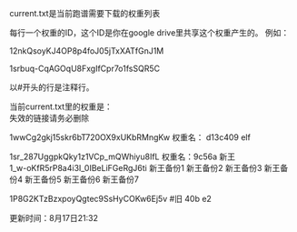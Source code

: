 
current.txt是当前跑谱需要下载的权重列表

每行一个权重的ID，这个ID是你在google drive里共享这个权重产生的。
例如：

12nkQsoyKJ4OP8p4foJ05jTxXATfGnJ1M

1srbuq-CqAGOqU8FxgIfCpr7o1fsSQR5C

以#开头的行是注释行。

当前current.txt里的权重是：   
失效的链接请务必删除

1wwCg2gkj15skr6bT720OX9xUKbRMngKw      权重名： d13c409  elf

1sr_287UggpkQky1z1VCp_mQWhiyu8IfL                权重名：9c56a 新王   
1_w-oKfR5rP8a4i3I_0IBeLiFGeRgJ6ti                新王备份1
                                      新王备份2
                                      新王备份3
                                      新王备份4
                                      新王备份5
                                      新王备份6
                                      新王备份7

1P8G2KTzBzxpoyQgtec9SsHyCOKw6Ej5v      #旧 40b e2

更新时间：8月17日21:32
